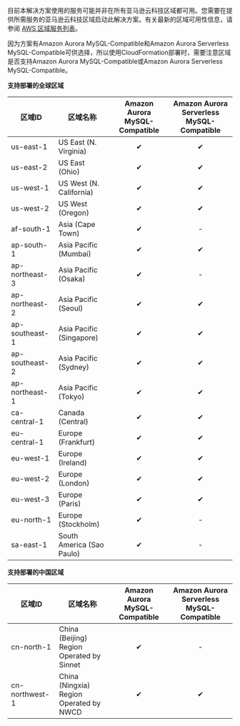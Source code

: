 
目前本解决方案使用的服务可能并非在所有亚马逊云科技区域都可用。您需要在提供所需服务的亚马逊云科技区域启动此解决方案。有关最新的区域可用性信息，请参阅 [AWS 区域服务列表][services]。

因为方案有Amazon Aurora MySQL-Compatible和Amazon Aurora Serverless MySQL-Compatible可供选择，所以使用CloudFormation部署时，需要注意区域是否支持Amazon Aurora MySQL-Compatible或Amazon Aurora Serverless MySQL-Compatible。

**支持部署的全球区域**

| 区域ID          | 区域名称                  | Amazon Aurora MySQL-Compatible  | Amazon Aurora Serverless MySQL-Compatible |
| -------------- | ------------------------ | :------------: | :----------------------: |
| us-east-1      | US East (N. Virginia)    |   &#10004;     |       &#10004;           |
| us-east-2      | US East (Ohio)           |   &#10004;     |       &#10004;           |
| us-west-1      | US West (N. California)  |   &#10004;     |       &#10004;           |
| us-west-2      | US West (Oregon)         |   &#10004;     |       &#10004;           |
| af-south-1     | Asia (Cape Town)         |   &#10004;     |          -               |
| ap-south-1     | Asia Pacific (Mumbai)    |   &#10004;     |       &#10004;           |
| ap-northeast-3 | Asia Pacific (Osaka)     |   &#10004;     |          -               |
| ap-northeast-2 | Asia Pacific (Seoul)     |   &#10004;     |       &#10004;           |
| ap-southeast-1 | Asia Pacific (Singapore) |   &#10004;     |       &#10004;           |
| ap-southeast-2 | Asia Pacific (Sydney)    |   &#10004;     |       &#10004;           |
| ap-northeast-1 | Asia Pacific (Tokyo)     |   &#10004;     |       &#10004;           |
| ca-central-1   | Canada (Central)         |   &#10004;     |       &#10004;           |
| eu-central-1   | Europe (Frankfurt)       |   &#10004;     |       &#10004;           |
| eu-west-1      | Europe (Ireland)         |   &#10004;     |       &#10004;           |
| eu-west-2      | Europe (London)          |   &#10004;     |       &#10004;           |
| eu-west-3      | Europe (Paris)           |   &#10004;     |       &#10004;           |
| eu-north-1     | Europe (Stockholm)       |   &#10004;     |          -               |
| sa-east-1      | South America (Sao Paulo)|   &#10004;     |          -               |


**支持部署的中国区域**

| 区域ID            | 区域名称                                   | Amazon Aurora MySQL-Compatible | Amazon Aurora Serverless MySQL-Compatible |
| ---------------- | ----------------------------------------- | :------------: | :----------------------: |
| cn-north-1       | China (Beijing) Region Operated by Sinnet |   &#10004;     |          -               |
| cn-northwest-1   | China (Ningxia) Region Operated by NWCD  |   &#10004;     |       &#10004;           |


[services]: https://aws.amazon.com/about-aws/global-infrastructure/regional-product-services/?nc1=h_ls